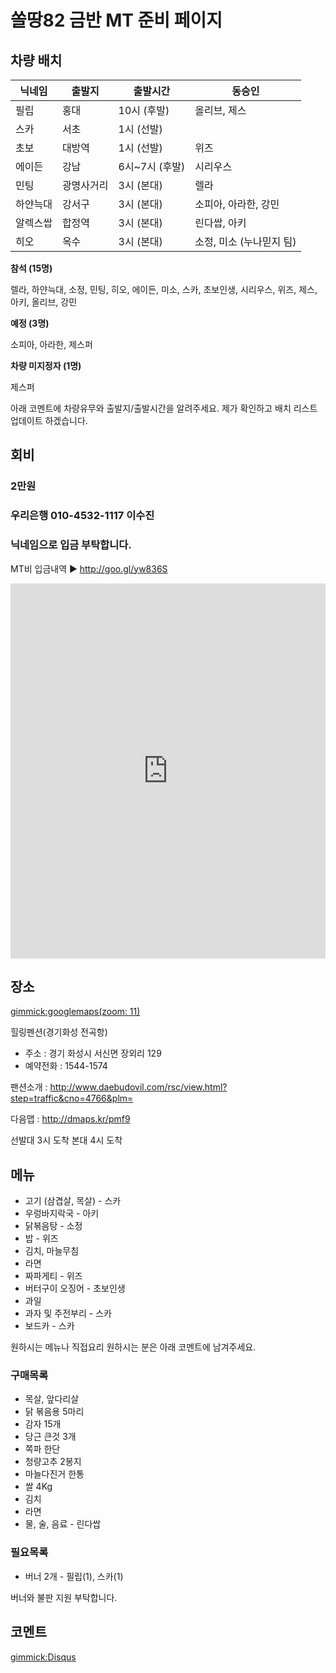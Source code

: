 # 쏠땅82 금반 MT 준비 페이지

## 차량 배치

| 닉네임    | 출발지     | 출발시간       | 동승인 |
| --------- | ---------- | -------------- | ------ |
| 필립      | 홍대       | 10시 (후발)    | 올리브, 제스      |
| 스카      | 서초       | 1시 (선발)     |       |
| 초보      | 대방역     | 1시 (선발)     | 위즈   |
| 에이든    | 강남       | 6시~7시 (후발) | 시리우스      |
| 민팅      | 광명사거리 | 3시 (본대)     | 렐라   |
| 하얀늑대  | 강서구     | 3시 (본대)     | 소피아, 아라한, 강민   |
| 알렉스쌉  | 합정역     | 3시 (본대)     | 린다쌉, 아키    |
| 히오      | 옥수       | 3시 (본대)     | 소정, 미소 (누나믿지 팀)     |

**참석 (15명)**

렐라, 하얀늑대, 소정, 민팅, 히오, 에이든, 미소, 스카, 초보인생, 시리우스, 위즈, 제스, 아키, 올리브, 강민

**예정 (3명)**

소피아, 아라한, 제스퍼 

**차량 미지정자 (1명)**

제스퍼


아래 코멘트에 차량유무와 출발지/출발시간을 알려주세요. 제가 확인하고 배치 리스트 업데이트 하겠습니다.


## 회비

### 2만원 

### **우리은행 010-4532-1117  이수진**

### 닉네임으로 입금 부탁합니다.

MT비 입금내역 ▶ http://goo.gl/yw836S

<iframe frameborder="0" height="600" style="width:100%" src="https://docs.google.com/spreadsheets/d/1d2B1NJfkPh_KVn2ZXIsZAZqdLjWRIkWzDG2TPCpbBgw/pubhtml?gid=0&amp;single=true&amp;widget=true&amp;headers=false"></iframe>

## 장소

[gimmick:googlemaps(zoom: 11)](129+Jangoe-ri,+Seosin-myeon,+Hwaseong-si,+Gyeonggi-do)

힐링펜션(경기화성 전곡항)

* 주소 : 경기 화성시 서신면 장외리 129
* 예약전화 : 1544-1574

팬션소개 : http://www.daebudovil.com/rsc/view.html?step=traffic&cno=4766&plm=

다음맵 : http://dmaps.kr/pmf9

선발대 3시 도착
본대 4시 도착

## 메뉴 

* 고기 (삼겹살, 목살) - 스카
* 우렁바지락국 - 아키
* 닭볶음탕 - 소정 
* 밥 - 위즈
* 김치, 마늘무침
* 라면
* 짜파게티 - 위즈
* 버터구이 오징어 - 초보인생 
* 과일
* 과자 및 주전부리 - 스카
* 보드카 - 스카

원하시는 메뉴나 직접요리 원하시는 분은 아래 코멘트에 남겨주세요.

### 구매목록

* 목살, 앞다리살 
* 닭 볶음용 5마리
* 감자 15개
* 당근 큰것 3개
* 쪽파 한단
* 청량고추 2봉지
* 마늘다진거 한통
* 쌀 4Kg
* 김치
* 라면
* 물, 술, 음료 - 린다쌉 


### 필요목록

* 버너 2개 - 필립(1), 스카(1)


버너와 불판 지원 부탁합니다.




## 코멘트

[gimmick:Disqus](sewonist-github-io)
